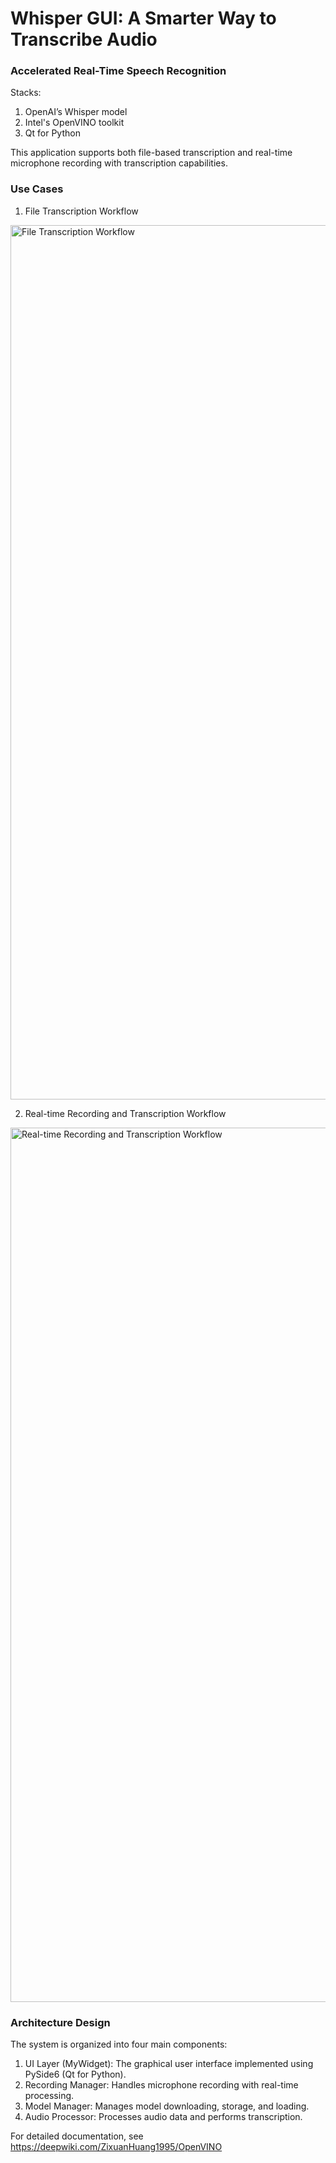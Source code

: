 # Whisper GUI: A Smarter Way to Transcribe Audio

### Accelerated Real-Time Speech Recognition 
Stacks:
1. OpenAI’s Whisper model
2. Intel's OpenVINO toolkit
3. Qt for Python

This application supports both file-based transcription and real-time microphone recording with transcription capabilities. 

### Use Cases 
1. File Transcription Workflow
<img width="1399" alt="File Transcription Workflow" src="https://github.com/user-attachments/assets/7017256b-1558-434b-a0c2-fb075ed85046" />

2. Real-time Recording and Transcription Workflow
<img width="1399" alt=" Real-time Recording and Transcription Workflow" src="https://github.com/user-attachments/assets/0518bca0-da84-46df-8d9e-bc6fcf7268ee" />

### Architecture Design 
The system is organized into four main components:
1. UI Layer (MyWidget): The graphical user interface implemented using PySide6 (Qt for Python). 
2. Recording Manager: Handles microphone recording with real-time processing. 
3. Model Manager: Manages model downloading, storage, and loading. 
4. Audio Processor: Processes audio data and performs transcription.


For detailed documentation, see https://deepwiki.com/ZixuanHuang1995/OpenVINO
